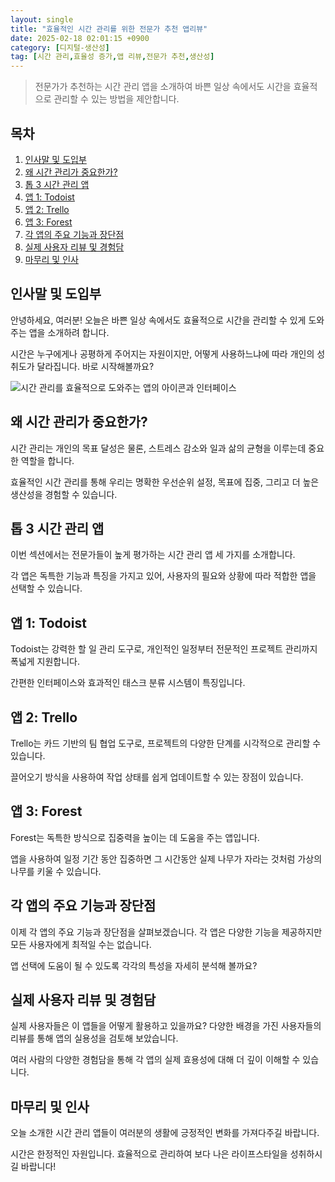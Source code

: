 ```yaml
---
layout: single
title: "효율적인 시간 관리를 위한 전문가 추천 앱리뷰"
date: 2025-02-18 02:01:15 +0900
category: [디지털-생산성]
tag: [시간 관리,효율성 증가,앱 리뷰,전문가 추천,생산성]
---
```

  
> 전문가가 추천하는 시간 관리 앱을 소개하여 바쁜 일상 속에서도 시간을 효율적으로 관리할 수 있는 방법을 제안합니다.

## 목차
1. [인사말 및 도입부](#인사말-및-도입부)
2. [왜 시간 관리가 중요한가?](#왜-시간-관리가-중요한가)
3. [톱 3 시간 관리 앱](#톱-3-시간-관리-앱)
4. [앱 1: Todoist](#앱-1-todoist)
5. [앱 2: Trello](#앱-2-trello)
6. [앱 3: Forest](#앱-3-forest)
7. [각 앱의 주요 기능과 장단점](#각-앱의-주요-기능과-장단점)
8. [실제 사용자 리뷰 및 경험담](#실제-사용자-리뷰-및-경험담)
9. [마무리 및 인사](#마무리-및-인사)

## 인사말 및 도입부

안녕하세요, 여러분! 오늘은 바쁜 일상 속에서도 효율적으로 시간을 관리할 수 있게 도와주는 앱을 소개하려 합니다.


시간은 누구에게나 공평하게 주어지는 자원이지만, 어떻게 사용하느냐에 따라 개인의 성취도가 달라집니다. 바로 시작해볼까요?


![시간 관리를 효율적으로 도와주는 앱의 아이콘과 인터페이스](undefined)



## 왜 시간 관리가 중요한가?

시간 관리는 개인의 목표 달성은 물론, 스트레스 감소와 일과 삶의 균형을 이루는데 중요한 역할을 합니다.


효율적인 시간 관리를 통해 우리는 명확한 우선순위 설정, 목표에 집중, 그리고 더 높은 생산성을 경험할 수 있습니다.



## 톱 3 시간 관리 앱

이번 섹션에서는 전문가들이 높게 평가하는 시간 관리 앱 세 가지를 소개합니다.


각 앱은 독특한 기능과 특징을 가지고 있어, 사용자의 필요와 상황에 따라 적합한 앱을 선택할 수 있습니다.



## 앱 1: Todoist

Todoist는 강력한 할 일 관리 도구로, 개인적인 일정부터 전문적인 프로젝트 관리까지 폭넓게 지원합니다.


간편한 인터페이스와 효과적인 태스크 분류 시스템이 특징입니다.



## 앱 2: Trello

Trello는 카드 기반의 팀 협업 도구로, 프로젝트의 다양한 단계를 시각적으로 관리할 수 있습니다.


끌어오기 방식을 사용하여 작업 상태를 쉽게 업데이트할 수 있는 장점이 있습니다.



## 앱 3: Forest

Forest는 독특한 방식으로 집중력을 높이는 데 도움을 주는 앱입니다.


앱을 사용하여 일정 기간 동안 집중하면 그 시간동안 실제 나무가 자라는 것처럼 가상의 나무를 키울 수 있습니다.



## 각 앱의 주요 기능과 장단점

이제 각 앱의 주요 기능과 장단점을 살펴보겠습니다. 각 앱은 다양한 기능을 제공하지만 모든 사용자에게 최적일 수는 없습니다.


앱 선택에 도움이 될 수 있도록 각각의 특성을 자세히 분석해 볼까요?



## 실제 사용자 리뷰 및 경험담

실제 사용자들은 이 앱들을 어떻게 활용하고 있을까요? 다양한 배경을 가진 사용자들의 리뷰를 통해 앱의 실용성을 검토해 보았습니다.


여러 사람의 다양한 경험담을 통해 각 앱의 실제 효용성에 대해 더 깊이 이해할 수 있습니다.



## 마무리 및 인사

오늘 소개한 시간 관리 앱들이 여러분의 생활에 긍정적인 변화를 가져다주길 바랍니다.


시간은 한정적인 자원입니다. 효율적으로 관리하여 보다 나은 라이프스타일을 성취하시길 바랍니다!

